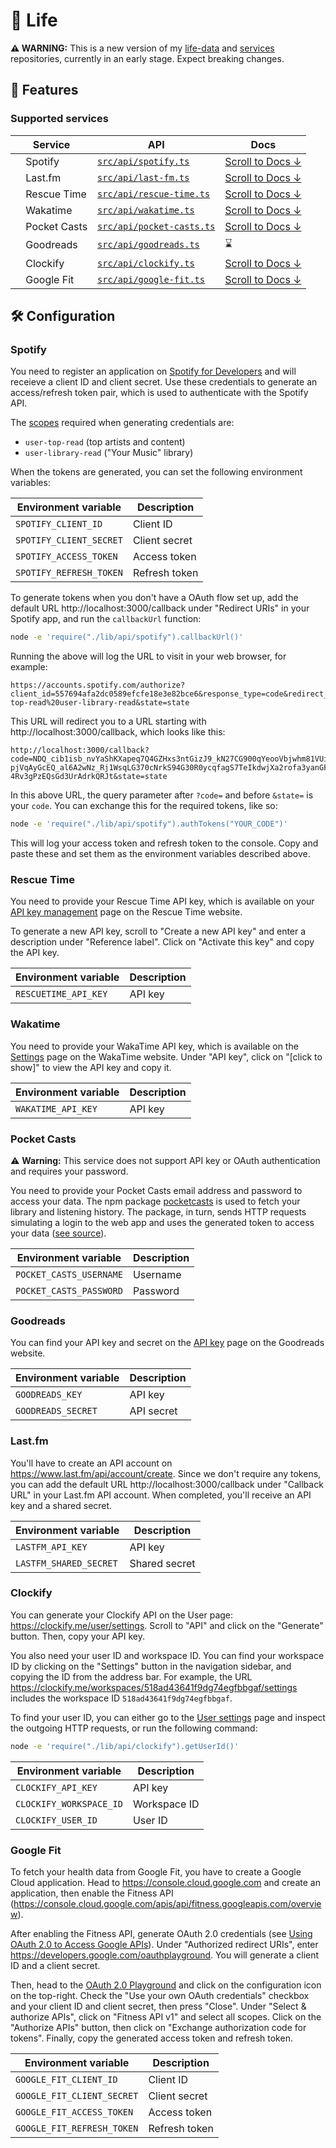 # 🧬 Life

**⚠️ WARNING:** This is a new version of my [life-data](https://github.com/AnandChowdhary/life-data) and [services](https://github.com/AnandChowdhary/services) repositories, currently in an early stage. Expect breaking changes.

## 🌟 Features

### Supported services

<!-- prettier-ignore-start -->
| Service | API | Docs |
| ------- | --- | ------ |
| <img alt="" src="https://cdn.worldvectorlogo.com/logos/spotify-2.svg" width="12"> Spotify | [`src/api/spotify.ts`](./src/api/spotify.ts) | [Scroll to Docs ↓](#spotify) |
| <img alt="" src="https://cdn.worldvectorlogo.com/logos/last-fm-1.svg" width="12"> Last.fm | [`src/api/last-fm.ts`](./src/api/last-fm.ts) | [Scroll to Docs ↓](#last-fm) |
| <img alt="" src="https://cdn.worldvectorlogo.com/logos/wakatime.svg" width="12"> Rescue Time | [`src/api/rescue-time.ts`](./src/api/rescue-time.ts) | [Scroll to Docs ↓](#rescue-time) |
| <img alt="" src="https://cdn.worldvectorlogo.com/logos/wakatime.svg" width="12"> Wakatime | [`src/api/wakatime.ts`](./src/api/wakatime.ts) | [Scroll to Docs ↓](#wakatime) |
| <img alt="" src="https://cdn.worldvectorlogo.com/logos/wakatime.svg" width="12"> Pocket Casts | [`src/api/pocket-casts.ts`](./src/api/pocket-casts.ts) | [Scroll to Docs ↓](#pocket-casts) |
| <img alt="" src="https://cdn.worldvectorlogo.com/logos/wakatime.svg" width="12"> Goodreads | [`src/api/goodreads.ts`](./src/api/goodreads.ts) | ⌛ |
| <img alt="" src="https://cdn.worldvectorlogo.com/logos/wakatime.svg" width="12"> Clockify | [`src/api/clockify.ts`](./src/api/clockify.ts) | [Scroll to Docs ↓](#clockify) |
| <img alt="" src="https://cdn.worldvectorlogo.com/logos/google-icon.svg" width="12"> Google Fit | [`src/api/google-fit.ts`](./src/api/google-fit.ts) | [Scroll to Docs ↓](#google-fit) |
<!-- prettier-ignore-end -->

## 🛠️ Configuration

### Spotify

You need to register an application on [Spotify for Developers](https://developer.spotify.com) and will receieve a client ID and client secret. Use these credentials to generate an access/refresh token pair, which is used to authenticate with the Spotify API.

The [scopes](https://developer.spotify.com/documentation/general/guides/scopes/) required when generating credentials are:

- `user-top-read` (top artists and content)
- `user-library-read` ("Your Music" library)

When the tokens are generated, you can set the following environment variables:

| Environment variable    | Description   |
| ----------------------- | ------------- |
| `SPOTIFY_CLIENT_ID`     | Client ID     |
| `SPOTIFY_CLIENT_SECRET` | Client secret |
| `SPOTIFY_ACCESS_TOKEN`  | Access token  |
| `SPOTIFY_REFRESH_TOKEN` | Refresh token |

To generate tokens when you don't have a OAuth flow set up, add the default URL http://localhost:3000/callback under "Redirect URIs" in your Spotify app, and run the `callbackUrl` function:

```bash
node -e 'require("./lib/api/spotify").callbackUrl()'
```

Running the above will log the URL to visit in your web browser, for example:

```
https://accounts.spotify.com/authorize?client_id=557694afa2dc0589efcfe18e3e82bce6&response_type=code&redirect_uri=http://localhost:3000/callback&scope=user-top-read%20user-library-read&state=state
```

This URL will redirect you to a URL starting with http://localhost:3000/callback, which looks like this:

```
http://localhost:3000/callback?code=NDQ_cib1isb_nvYaShKXapeq7Q4GZHxs3ntGizJ9_kN27CG900qYeooVbjwhm81VUi1qH9v5WZ2GDExPmgMwMKh7_qWCQEj4ANsI-pjVqAyGcEQ_al6A2wNz_Rj1WsqLG370cNrkS94G30R0ycqfagS7TeIkdwjXa2rofa3yanGFL0QghTPZ1FW1LI_1JSPTpKZf-4Rv3gPzEQsGd3UrAdrkQRJt&state=state
```

In this above URL, the query parameter after `?code=` and before `&state=` is your `code`. You can exchange this for the required tokens, like so:

```bash
node -e 'require("./lib/api/spotify").authTokens("YOUR_CODE")'
```

This will log your access token and refresh token to the console. Copy and paste these and set them as the environment variables described above.

### Rescue Time

You need to provide your Rescue Time API key, which is available on your [API key management](https://www.rescuetime.com/anapi/manage) page on the Rescue Time website.

To generate a new API key, scroll to "Create a new API key" and enter a description under "Reference label". Click on "Activate this key" and copy the API key.

| Environment variable | Description |
| -------------------- | ----------- |
| `RESCUETIME_API_KEY` | API key     |

### Wakatime

You need to provide your WakaTime API key, which is available on the [Settings](https://wakatime.com/settings/account) page on the WakaTime website. Under "API key", click on "[click to show]" to view the API key and copy it.

| Environment variable | Description |
| -------------------- | ----------- |
| `WAKATIME_API_KEY`   | API key     |

### Pocket Casts

⚠️ **Warning:** This service does not support API key or OAuth authentication and requires your password.

You need to provide your Pocket Casts email address and password to access your data. The npm package [pocketcasts](https://www.npmjs.com/package/pocketcasts) is used to fetch your library and listening history. The package, in turn, sends HTTP requests simulating a login to the web app and uses the generated token to access your data ([see source](https://github.com/coughlanio/pocketcasts/blob/master/src/index.js)).

| Environment variable    | Description |
| ----------------------- | ----------- |
| `POCKET_CASTS_USERNAME` | Username    |
| `POCKET_CASTS_PASSWORD` | Password    |

### Goodreads

You can find your API key and secret on the [API key](https://www.goodreads.com/api/keys) page on the Goodreads website.

| Environment variable | Description |
| -------------------- | ----------- |
| `GOODREADS_KEY`      | API key     |
| `GOODREADS_SECRET`   | API secret  |

### Last.fm

You'll have to create an API account on https://www.last.fm/api/account/create. Since we don't require any tokens, you can add the default URL http://localhost:3000/callback under "Callback URL" in your Last.fm API account. When completed, you'll receive an API key and a shared secret.

| Environment variable   | Description   |
| ---------------------- | ------------- |
| `LASTFM_API_KEY`       | API key       |
| `LASTFM_SHARED_SECRET` | Shared secret |

### Clockify

You can generate your Clockify API on the User page: https://clockify.me/user/settings. Scroll to "API" and click on the "Generate" button. Then, copy your API key.

You also need your user ID and workspace ID. You can find your workspace ID by clicking on the "Settings" button in the navigation sidebar, and copying the ID from the address bar. For example, the URL https://clockify.me/workspaces/518ad43641f9dg74egfbbgaf/settings includes the workspace ID `518ad43641f9dg74egfbbgaf`.

To find your user ID, you can either go to the [User settings](https://clockify.me/user/settings) page and inspect the outgoing HTTP requests, or run the following command:

```bash
node -e 'require("./lib/api/clockify").getUserId()'
```

| Environment variable    | Description  |
| ----------------------- | ------------ |
| `CLOCKIFY_API_KEY`      | API key      |
| `CLOCKIFY_WORKSPACE_ID` | Workspace ID |
| `CLOCKIFY_USER_ID`      | User ID      |

### Google Fit

To fetch your health data from Google Fit, you have to create a Google Cloud application. Head to https://console.cloud.google.com and create an application, then enable the Fitness API (https://console.cloud.google.com/apis/api/fitness.googleapis.com/overview).

After enabling the Fitness API, generate OAuth 2.0 credentials (see [Using OAuth 2.0 to Access Google APIs](https://developers.google.com/identity/protocols/oauth2)). Under "Authorized redirect URIs", enter https://developers.google.com/oauthplayground. You will generate a client ID and a client secret.

Then, head to the [OAuth 2.0 Playground](https://developers.google.com/oauthplayground/) and click on the configuration icon on the top-right. Check the "Use your own OAuth credentials" checkbox and your client ID and client secret, then press "Close". Under "Select & authorize APIs", click on "Fitness API v1" and select all scopes. Click on the "Authorize APIs" button, then click on "Exchange authorization code for tokens". Finally, copy the generated access token and refresh token.

| Environment variable       | Description   |
| -------------------------- | ------------- |
| `GOOGLE_FIT_CLIENT_ID`     | Client ID     |
| `GOOGLE_FIT_CLIENT_SECRET` | Client secret |
| `GOOGLE_FIT_ACCESS_TOKEN`  | Access token  |
| `GOOGLE_FIT_REFRESH_TOKEN` | Refresh token |
